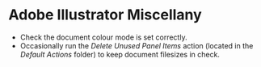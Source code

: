 <!---
  # This file is distributed under the Creative Commons Attribution 4.0
  # International License. To view a copy of this license, please visit
  # <http://creativecommons.org/licenses/by/4.0/>.

  collections:
    - 'adobe-creative-cloud'
    - 'notes'
  twigTemplate: .templates/base-note.html.twig
--->

Adobe Illustrator Miscellany
============================

- Check the document colour mode is set correctly.
- Occasionally run the *Delete Unused Panel Items* action (located in
  the *Default Actions* folder) to keep document filesizes in check.
